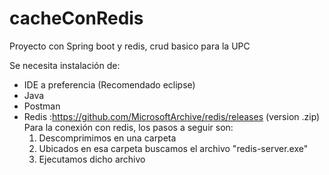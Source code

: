 # cacheConRedis
Proyecto con Spring boot y redis, crud basico para la UPC 

Se necesita instalación de:
- IDE a preferencia (Recomendado eclipse)
- Java
- Postman
- Redis :https://github.com/MicrosoftArchive/redis/releases (version .zip)
  Para la conexión con redis, los pasos a seguir son:
    1. Descomprimimos en una carpeta
    2. Ubicados en esa carpeta buscamos el archivo "redis-server.exe"
    3. Ejecutamos dicho archivo
    
